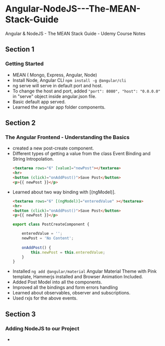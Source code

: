# Angular-NodeJS---The-MEAN-Stack-Guide
Angular &amp; NodeJS - The MEAN Stack Guide - Udemy Course Notes

## Section 1
### Getting Started
- MEAN ( Mongo, Express, Angular, Node)
- Install Node, Angular CLI `npm install -g @angular/cli`
- ng serve will serve in default port and host.
- To change the host and port, added `"port": 8080", "host": "0.0.0.0"` in "serve" object inside angular.json file.
- Basic default app served.
- Learned the angular app folder components.

## Section 2
### The Angular Frontend - Understanding the Basics
- created a new post-create component.
- Different types of getting a value from the class Event Binding and String Intropolation.
	```html
	<textarea rows="6" [value]="newPost"></textarea>
	<hr>
	<button (click)="onAddPost()">Save Post</button>
	<p>{{ newPost }}</p>
	```
- Learned about two way binding with [(ngModel)].
	```html
	<textarea rows="6" [(ngModel)]="enteredValue" ></textarea>
	<hr>
	<button (click)="onAddPost()">Save Post</button>
	<p>{{ newPost }}</p>
	```
	```ts
	export class PostCreateComponent {
    
	    enteredValue = '';
	    newPost = 'No Content';
	    
	    onAddPost() {
	        this.newPost = this.enteredValue;
	    }
	}
	```
- Installed `ng add @angular/material` Angular Material Theme with Pink template, Hammerjs installed and Browser Animation Included.
- Added Post Model into all the components.
- Improved all the bindings and form errors handling
- Learned about observables, observer and subscriptions.
- Used rxjs for the above events.

## Section 3
### Adding NodeJS to our Project
- 
<!--stackedit_data:
eyJoaXN0b3J5IjpbLTEwODgyNTczOSwtNjQzNzcyNTIyLDczMD
kxMDQ5MiwtMTc2NjMyMzc1MiwtMTU5OTMyNTc2NSwtMTYxMDIz
MDc3OCwxNTMxMjY4NzEyLC0xNjI2ODk5NzIyLDE0MTQ4MTE1MD
ksLTQ3NTI4NzMwMSwtNjYzNzk0MTIxLDExNDk3MTQ0NzcsLTE2
OTgzODMzMjldfQ==
-->